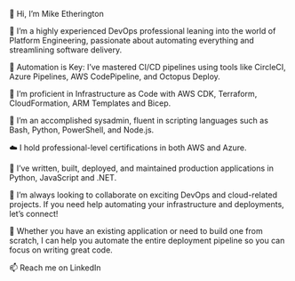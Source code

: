 👋 Hi, I’m Mike Etherington
  
👀 I’m a highly experienced DevOps professional leaning into the world of Platform Engineering, passionate about automating everything and streamlining software delivery.
 
🔑 Automation is Key: I’ve mastered CI/CD pipelines using tools like CircleCI, Azure Pipelines, AWS CodePipeline, and Octopus Deploy.
 
🧱 I’m proficient in Infrastructure as Code with AWS CDK, Terraform, CloudFormation, ARM Templates and Bicep.
 
🌲 I’m an accomplished sysadmin, fluent in scripting languages such as Bash, Python, PowerShell, and Node.js.
  
☁️ I hold professional-level certifications in both AWS and Azure.
  
🌱 I’ve written, built, deployed, and maintained production applications in Python, JavaScript and .NET.
  
💞️ I’m always looking to collaborate on exciting DevOps and cloud-related projects. If you need help automating your infrastructure and deployments, let’s connect!
  
🔨 Whether you have an existing application or need to build one from scratch, I can help you automate the entire deployment pipeline so you can focus on writing great code.
  
📫 Reach me on LinkedIn

